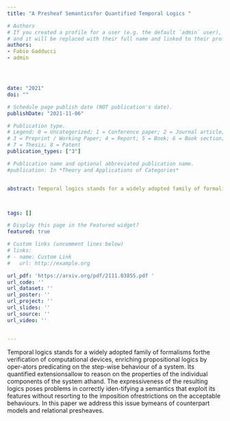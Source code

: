 ```yaml
---
title: "A Presheaf Semanticsfor Quantified Temporal Logics "

# Authors
# If you created a profile for a user (e.g. the default `admin` user), write the username (folder name) here 
# and it will be replaced with their full name and linked to their profile.
authors:
- Fabio Gadducci
- admin




date: "2021"
doi: ""

# Schedule page publish date (NOT publication's date).
publishDate: "2021-11-06"

# Publication type.
# Legend: 0 = Uncategorized; 1 = Conference paper; 2 = Journal article;
# 3 = Preprint / Working Paper; 4 = Report; 5 = Book; 6 = Book section;
# 7 = Thesis; 8 = Patent
publication_types: ["3"]

# Publication name and optional abbreviated publication name.
#publication: In *Theory and Applications of Categories*


abstract: Temporal logics stands for a widely adopted family of formalisms forthe verification of computational devices, enriching propositional logics by oper-ators predicating on the step-wise behaviour of a system. Its quantified extensionsallow to reason on the properties of the individual components of the system athand. The expressiveness of the resulting logics poses problems in correctly iden-tifying a semantics that exploit its features without resorting to the imposition ofrestrictions on the acceptable behaviours. In this paper we address this issue bymeans of counterpart models and relational presheaves.



tags: []

# Display this page in the Featured widget?
featured: true

# Custom links (uncomment lines below)
# links:
# - name: Custom Link
#   url: http://example.org

url_pdf: 'https://arxiv.org/pdf/2111.03855.pdf '
url_code: ''
url_dataset: ''
url_poster: ''
url_project: ''
url_slides: ''
url_source: ''
url_video: ''


---
```


Temporal logics stands for a widely adopted family of formalisms forthe verification of computational devices, enriching propositional logics by oper-ators predicating on the step-wise behaviour of a system. Its quantified extensionsallow to reason on the properties of the individual components of the system athand. The expressiveness of the resulting logics poses problems in correctly iden-tifying a semantics that exploit its features without resorting to the imposition ofrestrictions on the acceptable behaviours. In this paper we address this issue bymeans of counterpart models and relational presheaves.
